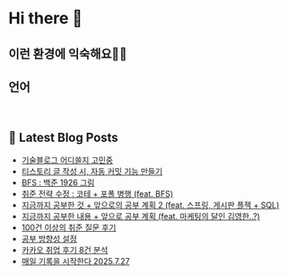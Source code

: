# Hi there 👋

## 이런 환경에 익숙해요✍🏼

## 언어

<p>
  <img alt="" src= "https://img.shields.io/badge/JavaScript-F7DF1E?style=flat-square&logo=JavaScript&logoColor=white"/> 
  <img alt="" src= "https://img.shields.io/badge/TypeScript-black?logo=typescript&logoColor=blue"/>
</p>

## 📕 Latest Blog Posts

<ul><li><a href='https://01111.tistory.com/entry/%EA%B8%B0%EC%88%A0%EB%B8%94%EB%A1%9C%EA%B7%B8-%EC%96%B4%EB%94%94%EC%93%B8%EC%A7%80-%EA%B3%A0%EB%AF%BC%EC%A4%91' target='_blank'>기술블로그 어디쓸지 고민중</a></li><li><a href='https://01111.tistory.com/entry/%ED%8B%B0%EC%8A%A4%ED%86%A0%EB%A6%AC-%EA%B8%80-%EC%9E%91%EC%84%B1-%EC%8B%9C-%EC%9E%90%EB%8F%99-%EC%BB%A4%EB%B0%8B-%EA%B8%B0%EB%8A%A5-%EB%A7%8C%EB%93%A4%EA%B8%B0' target='_blank'>티스토리 글 작성 시, 자동 커밋 기능 만들기</a></li><li><a href='https://01111.tistory.com/entry/BFS-%EB%B0%B1%EC%A4%80-1926-%EA%B7%B8%EB%A6%BC' target='_blank'>BFS : 백준 1926 그림</a></li><li><a href='https://01111.tistory.com/entry/%EC%B7%A8%EC%A4%80-%EC%A0%84%EB%9E%B5-%EC%88%98%EC%A0%95-%EC%BD%94%ED%85%8C-%ED%8F%AC%ED%8F%B4-%EB%B3%91%ED%96%89-feat-BFS' target='_blank'>취준 전략 수정 : 코테 + 포폴 병행 (feat. BFS)</a></li><li><a href='https://01111.tistory.com/entry/%EC%A7%80%EA%B8%88%EA%B9%8C%EC%A7%80-%EA%B3%B5%EB%B6%80%ED%95%9C-%EA%B2%83-%EC%95%9E%EC%9C%BC%EB%A1%9C%EC%9D%98-%EA%B3%B5%EB%B6%80-%EA%B3%84%ED%9A%8D-2-feat-%EC%8A%A4%ED%94%84%EB%A7%81-%EA%B2%8C%EC%8B%9C%ED%8C%90-%ED%94%8C%EC%A0%9D-SQL' target='_blank'>지금까지 공부한 것 + 앞으로의 공부 계획 2 (feat. 스프링, 게시판 플젝 + SQL)</a></li><li><a href='https://01111.tistory.com/entry/%EC%A7%80%EA%B8%88%EA%B9%8C%EC%A7%80-%EA%B3%B5%EB%B6%80%ED%95%9C-%EB%82%B4%EC%9A%A9-%EC%95%9E%EC%9C%BC%EB%A1%9C-%EA%B3%B5%EB%B6%80-%EA%B3%84%ED%9A%8D-feat-%EB%A7%88%EC%BC%80%ED%8C%85%EC%9D%98-%EB%8B%AC%EC%9D%B8-%EA%B9%80%EC%98%81%ED%95%9C' target='_blank'>지금까지 공부한 내용 + 앞으로 공부 계획 (feat. 마케팅의 달인 김영한..?)</a></li><li><a href='https://01111.tistory.com/entry/100%EA%B1%B4-%EC%9D%B4%EC%83%81%EC%9D%98-%EC%B7%A8%EC%A4%80-%EC%A7%88%EB%AC%B8-%ED%9B%84%EA%B8%B0' target='_blank'>100건 이상의 취준 질문 후기</a></li><li><a href='https://01111.tistory.com/entry/%EA%B3%B5%EB%B6%80-%EB%B0%A9%ED%96%A5%EC%84%B1-%EC%84%A4%EC%A0%95' target='_blank'>공부 방향성 설정</a></li><li><a href='https://01111.tistory.com/entry/%EC%B9%B4%EC%B9%B4%EC%98%A4-%EC%B7%A8%EC%97%85-%ED%9B%84%EA%B8%B0-8%EA%B1%B4-%EB%B6%84%EC%84%9D' target='_blank'>카카오 취업 후기 8건 분석</a></li><li><a href='https://01111.tistory.com/entry/%EB%A7%A4%EC%9D%BC-%EA%B8%B0%EB%A1%9D%EC%9D%84-%EC%8B%9C%EC%9E%91%ED%95%9C%EB%8B%A4-2025727' target='_blank'>매일 기록을 시작한다 2025.7.27</a></li></ul>